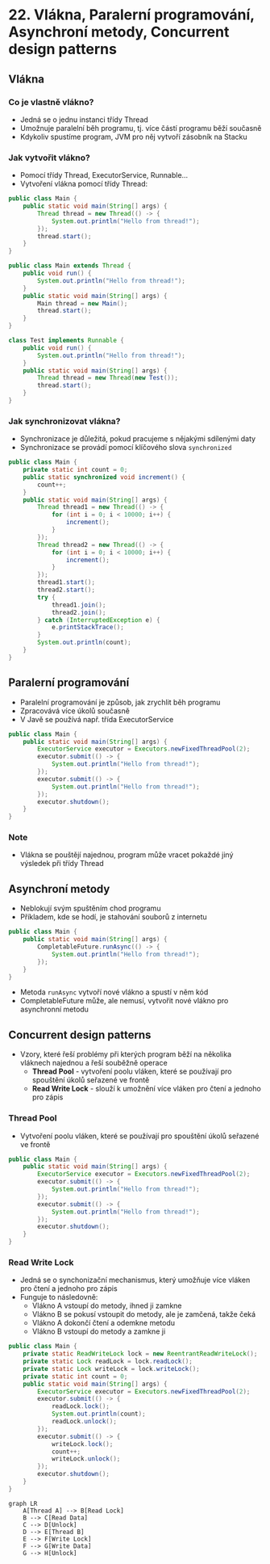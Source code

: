 # 22. Vlákna, Paralerní programování, Asynchroní metody, Concurrent design patterns

## Vlákna

### Co je vlastně vlákno?

- Jedná se o jednu instanci třídy Thread
- Umožnuje paralelní běh programu, tj. více částí programu běží současně
- Kdykoliv spustíme program, JVM pro něj vytvoří zásobník na Stacku

### Jak vytvořit vlákno?

- Pomocí třídy Thread, ExecutorService, Runnable...
- Vytvoření vlákna pomocí třídy Thread:

```java
public class Main {
    public static void main(String[] args) {
        Thread thread = new Thread(() -> {
            System.out.println("Hello from thread!");
        });
        thread.start();
    }
}
```

```Java
public class Main extends Thread {
    public void run() {
        System.out.println("Hello from thread!");
    }
    public static void main(String[] args) {
        Main thread = new Main();
        thread.start();
    }
}
```

```Java
class Test implements Runnable {
    public void run() {
        System.out.println("Hello from thread!");
    }
    public static void main(String[] args) {
        Thread thread = new Thread(new Test());
        thread.start();
    }
}
```

### Jak synchronizovat vlákna?

- Synchronizace je důležitá, pokud pracujeme s nějakými sdílenými daty
- Synchronizace se provádí pomocí klíčového slova `synchronized`

```Java
public class Main {
    private static int count = 0;
    public static synchronized void increment() {
        count++;
    }
    public static void main(String[] args) {
        Thread thread1 = new Thread(() -> {
            for (int i = 0; i < 10000; i++) {
                increment();
            }
        });
        Thread thread2 = new Thread(() -> {
            for (int i = 0; i < 10000; i++) {
                increment();
            }
        });
        thread1.start();
        thread2.start();
        try {
            thread1.join();
            thread2.join();
        } catch (InterruptedException e) {
            e.printStackTrace();
        }
        System.out.println(count);
    }
}
```

## Paralerní programování

- Paralelní programování je způsob, jak zrychlit běh programu
- Zpracovává více úkolů současně
- V Javě se používá např. třída ExecutorService

```Java
public class Main {
    public static void main(String[] args) {
        ExecutorService executor = Executors.newFixedThreadPool(2);
        executor.submit(() -> {
            System.out.println("Hello from thread!");
        });
        executor.submit(() -> {
            System.out.println("Hello from thread!");
        });
        executor.shutdown();
    }
}
```

### Note

- Vlákna se pouštějí najednou, program může vracet pokaždé jiný výsledek při třídy Thread

## Asynchroní metody

- Neblokují svým spuštěním chod programu
- Příkladem, kde se hodí, je stahování souborů z internetu

```Java
public class Main {
    public static void main(String[] args) {
        CompletableFuture.runAsync(() -> {
            System.out.println("Hello from thread!");
        });
    }
}
```

- Metoda `runAsync` vytvoří nové vlákno a spustí v něm kód
- CompletableFuture může, ale nemusí, vytvořit nové vlákno pro asynchronní metodu

## Concurrent design patterns

- Vzory, které řeší problémy při kterých program běží na několika vláknech najednou a řeší souběžně operace
  - **Thread Pool** - vytvoření poolu vláken, které se používají pro spouštění úkolů seřazené ve frontě
  - **Read Write Lock** - slouží k umožnění více vláken pro čtení a jednoho pro zápis

### Thread Pool

- Vytvoření poolu vláken, které se používají pro spouštění úkolů seřazené ve frontě

```Java
public class Main {
    public static void main(String[] args) {
        ExecutorService executor = Executors.newFixedThreadPool(2);
        executor.submit(() -> {
            System.out.println("Hello from thread!");
        });
        executor.submit(() -> {
            System.out.println("Hello from thread!");
        });
        executor.shutdown();
    }
}
```

### Read Write Lock

- Jedná se o synchonizační mechanismus, který umožňuje více vláken pro čtení a jednoho pro zápis
- Funguje to následovně:
  - Vlákno A vstoupí do metody, ihned ji zamkne
  - Vlákno B se pokusí vstoupit do metody, ale je zamčená, takže čeká
  - Vlákno A dokončí čtení a odemkne metodu
  - Vlákno B vstoupí do metody a zamkne ji

```Java
public class Main {
    private static ReadWriteLock lock = new ReentrantReadWriteLock();
    private static Lock readLock = lock.readLock();
    private static Lock writeLock = lock.writeLock();
    private static int count = 0;
    public static void main(String[] args) {
        ExecutorService executor = Executors.newFixedThreadPool(2);
        executor.submit(() -> {
            readLock.lock();
            System.out.println(count);
            readLock.unlock();
        });
        executor.submit(() -> {
            writeLock.lock();
            count++;
            writeLock.unlock();
        });
        executor.shutdown();
    }
}
```

```mermaid
graph LR
    A[Thread A] --> B[Read Lock]
    B --> C[Read Data]
    C --> D[Unlock]
    D --> E[Thread B]
    E --> F[Write Lock]
    F --> G[Write Data]
    G --> H[Unlock]
```